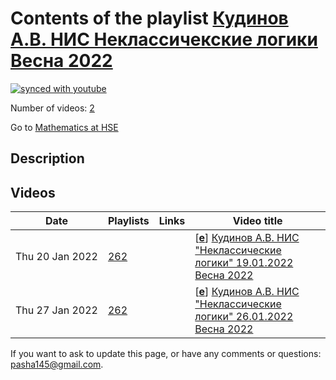 # Contents of the playlist [Кудинов А.В.  НИС Неклассичекские логики Весна 2022](https://www.youtube.com/playlist?list=PLq3E5oubNNoCLf2ADLGVJPfdIKahvnj8d)

[![synced with youtube](https://img.shields.io/github/last-commit/mathphysschool/mathphysschool.github.io/autoupdate1?label=synced%20with%20youtube)](https://github.com/mathphysschool/mathphysschool.github.io/commits/autoupdate1)

Number of videos: [2](#videos)

Go to [Mathematics at HSE](../README.md)

## Description



## Videos

|Date|Playlists|Links|Video title|
|---|---|---|---|
| Thu&nbsp;20&nbsp;Jan&nbsp;2022 | [262](../playlists/262 "Кудинов А.В.  НИС Неклассичекские логики Весна 2022") |  | [[**e**](https://studio.youtube.com/video/DsnA7ZCELs8/edit "Edit")] [Кудинов А.В. НИС &#34;Неклассические логики&#34;  19.01.2022 Весна 2022](https://www.youtube.com/watch?v=DsnA7ZCELs8&list=PLq3E5oubNNoCLf2ADLGVJPfdIKahvnj8d) |
| Thu&nbsp;27&nbsp;Jan&nbsp;2022 | [262](../playlists/262 "Кудинов А.В.  НИС Неклассичекские логики Весна 2022") |  | [[**e**](https://studio.youtube.com/video/KdyT5-R4J2Y/edit "Edit")] [Кудинов А.В. НИС &#34;Неклассические логики&#34;  26.01.2022 Весна 2022](https://www.youtube.com/watch?v=KdyT5-R4J2Y&list=PLq3E5oubNNoCLf2ADLGVJPfdIKahvnj8d) |


 If you want to ask to update this page, or have any comments or questions: <pasha145@gmail.com>.